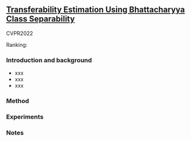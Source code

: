 ## [Transferability Estimation Using Bhattacharyya Class Separability](https://openaccess.thecvf.com/content/CVPR2022/html/Pandy_Transferability_Estimation_Using_Bhattacharyya_Class_Separability_CVPR_2022_paper.html)

CVPR2022

Ranking: 

### Introduction and background
- xxx
- xxx
- xxx

### Method

### Experiments

### Notes
